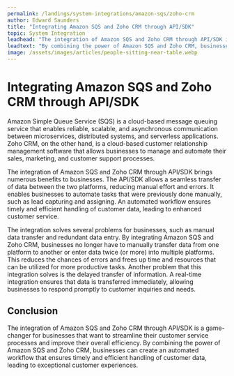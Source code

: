 ```yaml
---
permalink: /landings/system-integrations/amazon-sqs/zoho-crm
author: Edward Saunders
title: "Integrating Amazon SQS and Zoho CRM through API/SDK"
topic: System Integration
leadhead: "The integration of Amazon SQS and Zoho CRM through API/SDK is a game-changer for businesses that want to streamline their customer service processes and improve their overall efficiency"
leadtext: "By combining the power of Amazon SQS and Zoho CRM, businesses can create an automated workflow that ensures timely and efficient handling of customer data, leading to exceptional customer experiences."
image: /assets/images/articles/people-sitting-near-table.webp
---
```

<div class="arttext">	<h1>Integrating Amazon SQS and Zoho CRM through API/SDK</h1>
	<p>Amazon Simple Queue Service (SQS) is a cloud-based message queuing service that enables reliable, scalable, and asynchronous communication between microservices, distributed systems, and serverless applications. Zoho CRM, on the other hand, is a cloud-based customer relationship management software that allows businesses to manage and automate their sales, marketing, and customer support processes.</p>
	<p>The integration of Amazon SQS and Zoho CRM through API/SDK brings numerous benefits to businesses. The API/SDK allows a seamless transfer of data between the two platforms, reducing manual effort and errors. It enables businesses to automate tasks that were previously done manually, such as lead capturing and assigning. An automated workflow ensures timely and efficient handling of customer data, leading to enhanced customer service.</p>
	<p>The integration solves several problems for businesses, such as manual data transfer and redundant data entry. By integrating Amazon SQS and Zoho CRM, businesses no longer have to manually transfer data from one platform to another or enter data twice (or more) into multiple platforms. This reduces the chances of errors and frees up time and resources that can be utilized for more productive tasks. Another problem that this integration solves is the delayed transfer of information. A real-time integration ensures that data is transferred immediately, allowing businesses to respond promptly to customer inquiries and needs.</p>
	<h2>Conclusion</h2>
	<p>The integration of Amazon SQS and Zoho CRM through API/SDK is a game-changer for businesses that want to streamline their customer service processes and improve their overall efficiency. By combining the power of Amazon SQS and Zoho CRM, businesses can create an automated workflow that ensures timely and efficient handling of customer data, leading to exceptional customer experiences.</p>
</div>